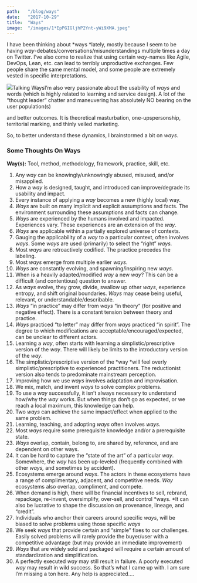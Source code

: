 ```yaml
---
path:	"/blog/ways"
date:	"2017-10-29"
title:	"Ways"
image:	"/images/1*EpPGIGljhP2Ynt-yWi9XMA.jpeg"
---
```


I have been thinking about *ways *lately, mostly because I seem to be having *way*-debates/conversations/misunderstandings multiple times a day on Twitter. I’ve also come to realize that using certain *way*-names like Agile, DevOps, Lean, etc. can lead to terribly unproductive exchanges. Few people share the same mental model, and some people are extremely vested in specific interpretations.

![](/images/1*EpPGIGljhP2Ynt-yWi9XMA.jpeg)Talking WaysI’m also very passionate about the usability of *ways* and words (which is highly related to learning and service design). A lot of the “thought leader” chatter and maneuvering has absolutely NO bearing on the user population(s)

 and better outcomes. It is theoretical masturbation, one-upspersonship, territorial marking, and thinly veiled marketing.

So, to better understand these dynamics, I brainstormed a bit on *ways*.

### Some Thoughts On Ways

**Way(s):** Tool, method, methodology, framework, practice, skill, etc.

1. Any *way* can be knowingly/unknowingly abused, misused, and/or misapplied.
2. How a *way* is designed, taught, and introduced can improve/degrade its usability and impact.
3. Every instance of applying a *way* becomes a new (highly local) way.
4. *Ways* are built on many implicit and explicit assumptions and facts. The environment surrounding these assumptions and facts can change.
5. *Ways* are experienced by the humans involved and impacted. Experiences vary. These experiences are an extension of the *way*.
6. *Ways* are applicable within a partially explored universe of contexts.
7. Gauging the applicability of a *way* to a particular context, often involves *ways*. Some *ways* are used (primarily) to select the “right” *ways.*
8. Most *ways* are retroactively codified. The practice precedes the labeling.
9. Most *ways* emerge from multiple earlier *ways*.
10. *Ways* are constantly evolving, and spawning/inspiring new *ways*.
11. When is a heavily adapted/modified *way* a new *way*? This can be a difficult (and contentious) question to answer.
12. As *ways* evolve, they grow, divide, swallow up other *ways*, experience entropy, and shift original boundaries. *Ways* may cease being useful, relevant, or understandable/describable.
13. *Ways* “in practice” may differ from *ways* “in theory” (for positive and negative effect). There is a constant tension between theory and practice.
14. *Ways* practiced “to letter” may differ from *ways* practiced “in spirit”. The degree to which modifications are acceptable/encouraged/expected, can be unclear to different actors.
15. Learning a *way*, often starts with learning a simplistic/prescriptive version of the *way*. There will likely be limits to the introductory version of the *way*.
16. The simplistic/prescriptive version of the *way *will feel overly simplistic/prescriptive to experienced practitioners. The reductionist version also tends to predominate mainstream perception.
17. Improving how we use *ways* involves adaptation and improvisation.
18. We mix, match, and invent *ways* to solve complex problems.
19. To use a *way* successfully, it isn’t always necessary to understand how/why the *way* works. But when things don’t go as expected, or we reach a local maximum, this knowledge can help.
20. Two *ways* can achieve the same impact/effect when applied to the same problem.
21. Learning, teaching, and adopting *ways* often involves *ways*.
22. Most *ways* require some prerequisite knowledge and/or a prerequisite state.
23. *Ways* overlap, contain, belong to, are shared by, reference, and are dependent on other ways.
24. It can be hard to capture the “state of the art” of a particular *way*. Somewhere, the *way* has been up-leveled (frequently combined with other *ways,* and sometimes by accident).
25. Ecosystems emerge around *ways*. The actors in these ecosystems have a range of complimentary, adjacent, and competitive needs. *Way* ecosystems also overlap, compliment, and compete.
26. When demand is high, there will be financial incentives to sell, rebrand, repackage, re-invent, oversimplify, over-sell, and control *ways. *It can also be lucrative to shape the discussion on provenance, lineage, and “credit”.
27. Individuals who anchor their careers around specific *ways*, will be biased to solve problems using those specific *ways*
28. We seek *ways* that provide certain and “simple” fixes to our challenges. Easily solved problems will rarely provide the buyer/user with a competitive advantage (but may provide an immediate improvement)
29. *Ways* that are widely sold and packaged will require a certain amount of standardization and simplification.
30. A perfectly executed *way* may still result in failure. A poorly executed *way* may result in wild success.
So that’s what I came up with. I am sure I’m missing a ton here. Any help is appreciated….

